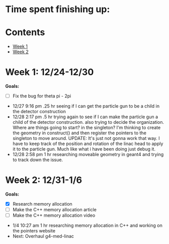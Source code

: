 # Time spent finishing up:

# Contents
- [Week 1](#week-1-1224-1230)
- [Week 2](#week-2-1231-16)

# Week 1: 12/24-12/30

**Goals:**
- [ ] Fix the bug for theta pi - 2pi

- 12/27 9:16 pm .25 hr seeing if I can get the particle gun to be a child in the detector construction
- 12/28 2:17 pm .5 hr trying again to see if I can make the particle gun a child of the detector construction. also trying to decide the organization. Where are things going to start? in the singleton? I'm thinking to create the geometry in construct() and then register the pointers to the singleton to move around. UPDATE: It's just not gonna work that way. I have to keep track of the position and rotation of the linac head to apply it to the particle gun. Much like what i have been doing just debug it.
- 12/28 2:58 pm 1 hr researching moveable geometry in geant4 and trying to track down the issue. 

# Week 2: 12/31-1/6

**Goals:**
- [x] Research memory allocation
- [ ] Make the C++ memory allocation article
- [ ] Make the C++ memory allocation video

- 1/4 10:27 am 1 hr researching memory allocation in C++ and working on the pointers website
- Next: Overhaul g4-med-linac
